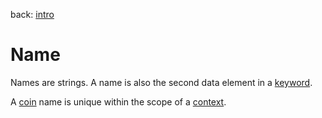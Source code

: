 back: [intro](../intro.md)

# Name

Names are strings. A name is also the second data element in a [keyword](basics/keyword.md).

A [coin](basics/coin.md) name is unique within the scope of a [context](basics/context.md).